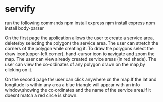 # servify
run the following commands
npm install express
npm install express
npm install body-parser


On the first page the application allows the user to create a service area, delete(by selecting the polygon) the service area.
The user can stretch the corners of the polygon while creating it.
To draw the polygons select the draw icon(upper-left corner), hand-cursor icon to navigate and zoom the map.
The user can view already created service areas (in red shade).
The user can view the co-ordinates of any polygon drawn on the map,by clicking on it.

On the second page the user can click anywhere on the map.If the lat and longitude is within any area a blue triangle will appear with
an info window,showing the co-ordinates and the name of the service area.If it doesnt match a red circle is shown.
